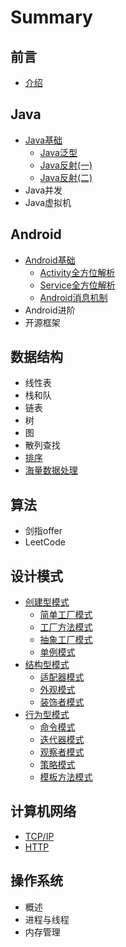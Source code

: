 # Summary

## 前言

* [介绍](README.md)

## Java

* [Java基础](/java/basis.md)
  * [Java泛型](/java/basis/genericity.md)
  * [Java反射\(一\)](java/basis/javafan-she.md)
  * [Java反射\(二\)](java/basis/javafan-5c0428-4e8c29.md)
* Java并发
* Java虚拟机

## Android

* [Android基础](/android/basis.md)
  * [Activity全方位解析](/android/basis/activity.md)
  * [Service全方位解析](/android/basis/service.md)
  * [Android消息机制](/android/basis/message-mechanism.md)
* Android进阶
* 开源框架

## 数据结构

* 线性表
* 栈和队
* 链表
* 树
* 图
* 散列查找
* [排序](/data-structure/sort.md)
* [海量数据处理](/data-structure/mass_data_processing.md)

## 算法

* 剑指offer
* LeetCode

## 设计模式

* [创建型模式](/design-mode/Builder-Pattern.md)
  * [简单工厂模式](/design-mode/Builder-Pattern/Simple-Factory.md)
  * [工厂方法模式](/design-mode/Builder-Pattern/Factory-Method.md)
  * [抽象工厂模式](/design-mode/Builder-Pattern/Abstract-Factory.md)
  * [单例模式](/design-mode/Builder-Pattern/Singleton-Pattern.md)
* [结构型模式](/design-mode/Structural-Patterns.md)
  * [适配器模式](/design-mode/Structural-Patterns/Adapter-Pattern.md)
  * [外观模式](/design-mode/Structural-Patterns/Facade-Pattern.md)
  * [装饰者模式](/design-mode/Structural-Patterns/Decorator-Pattern.md)
* [行为型模式](/design-mode/Behavioral-Pattern.md)
  * [命令模式](/design-mode/Behavioral-Pattern/Command-Pattern.md)
  * [迭代器模式](/design-mode/Behavioral-Pattern/Iterator-Pattern.md)
  * [观察者模式](/design-mode/Behavioral-Pattern/Observer-Pattern.md)
  * [策略模式](/design-mode/Behavioral-Pattern/Strategy-Pattern.md)
  * [模板方法模式](/design-mode/Behavioral-Pattern/Template-Method.md)

## 计算机网络

* [TCP/IP](/computer-networks/tcpip.md)
* [HTTP](/computer-networks/http.md)

## 操作系统

* 概述
* 进程与线程
* 内存管理

